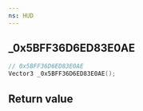 ```yaml
---
ns: HUD
---
```

## _0x5BFF36D6ED83E0AE

```c
// 0x5BFF36D6ED83E0AE
Vector3 _0x5BFF36D6ED83E0AE();
```


## Return value
